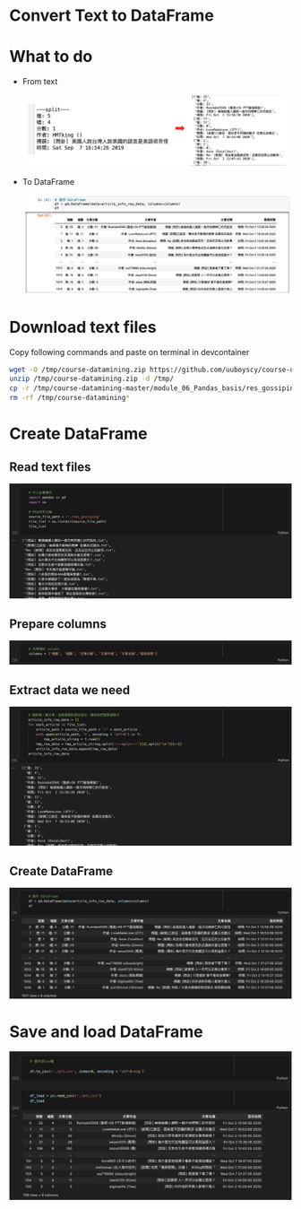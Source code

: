# Convert Text to DataFrame

# What to do

- From text
    
    ![Untitled](Convert%20Text%20to%20DataFrame%20ba6105c4af0c4369b6058de8296ab149/Untitled.png)
    
- To DataFrame
    
    ![Untitled](Convert%20Text%20to%20DataFrame%20ba6105c4af0c4369b6058de8296ab149/Untitled%201.png)
    

# Download text files

Copy following commands and paste on terminal in devcontainer

```bash
wget -O /tmp/course-datamining.zip https://github.com/uuboyscy/course-datamining/archive/refs/heads/master.zip
unzip /tmp/course-datamining.zip -d /tmp/
cp -r /tmp/course-datamining-master/module_06_Pandas_basis/res_gossiping ./
rm -rf /tmp/course-datamining*
```

# Create DataFrame

## Read text files

![Untitled](Convert%20Text%20to%20DataFrame%20ba6105c4af0c4369b6058de8296ab149/Untitled%202.png)

## Prepare columns

![Untitled](Convert%20Text%20to%20DataFrame%20ba6105c4af0c4369b6058de8296ab149/Untitled%203.png)

## Extract data we need

![Untitled](Convert%20Text%20to%20DataFrame%20ba6105c4af0c4369b6058de8296ab149/Untitled%204.png)

## Create DataFrame

![Untitled](Convert%20Text%20to%20DataFrame%20ba6105c4af0c4369b6058de8296ab149/Untitled%205.png)

# Save and load DataFrame

![Untitled](Convert%20Text%20to%20DataFrame%20ba6105c4af0c4369b6058de8296ab149/Untitled%206.png)